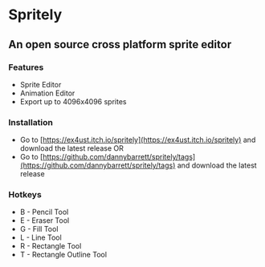 # Spritely

## An open source cross platform sprite editor

### Features

- Sprite Editor
- Animation Editor
- Export up to 4096x4096 sprites

### Installation

- Go to [https://ex4ust.itch.io/spritely](https://ex4ust.itch.io/spritely) and download the latest release OR
- Go to [https://github.com/dannybarrett/spritely/tags](https://github.com/dannybarrett/spritely/tags) and download the latest release

### Hotkeys

- B - Pencil Tool
- E - Eraser Tool
- G - Fill Tool
- L - Line Tool
- R - Rectangle Tool
- T - Rectangle Outline Tool
